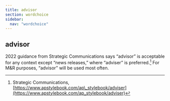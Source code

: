 ```yaml
---
title: advisor
section: wordchoice
sidebar:
  nav: "wordchoice"
---
```

## advisor

2022 guidance from Strategic Communications says “advisor” is acceptable for any context except “news releases,” where “adviser” is preferred.[^30] For M&R purposes, “advisor” will be used most often.

[^30]: Strategic Communications, [https://www.apstylebook.com/ap\_stylebook/adviser](https://www.apstylebook.com/ap_stylebook/adviser)